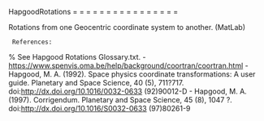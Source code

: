 HapgoodRotations
 =  =  =  =  =  =  =  =  =  =  =  =  =  =  =  =

Rotations from one Geocentric coordinate system to another. (MatLab)

	 References:
% See Hapgood Rotations Glossary.txt.
			 - https://www.spenvis.oma.be/help/background/coortran/coortran.html
			 - Hapgood, M. A. (1992). Space physics coordinate transformations:
					 A user guide. Planetary and Space Science, 40 (5), 711?717.
					 doi:http://dx.doi.org/10.1016/0032-0633 (92)90012-D
			 - Hapgood, M. A. (1997). Corrigendum. Planetary and Space Science,
					 45 (8), 1047 ?. doi:http://dx.doi.org/10.1016/S0032-0633 (97)80261-9
